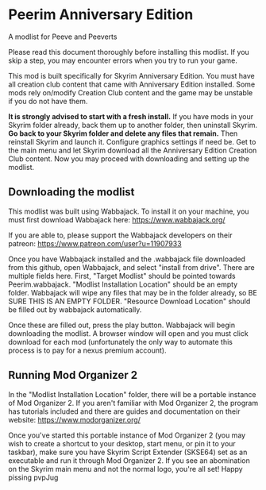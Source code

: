 # Peerim Anniversary Edition
A modlist for Peeve and Peeverts

Please read this document thoroughly before installing this modlist. If you skip a step, you may encounter errors when you try to run your game. 

This mod is built specifically for Skyrim Anniversary Edition. You must have all creation club content that came with Anniversary Edition installed. Some mods rely on/modify Creation Club content and the game may be unstable if you do not have them. 

**It is strongly advised to start with a fresh install.** If you have mods in your Skyrim folder already, back them up to another folder, then uninstall Skyrim. **Go back to your Skyrim folder and delete any files that remain.** Then reinstall Skyrim and launch it. Configure graphics settings if need be. Get to the main menu and let Skyrim download all the Anniversary Edition Creation Club content. Now you may proceed with downloading and setting up the modlist. 

## Downloading the modlist
This modlist was built using Wabbajack. To install it on your machine, you must first download Wabbajack here: 
https://www.wabbajack.org/

If you are able to, please support the Wabbajack developers on their patreon: 
https://www.patreon.com/user?u=11907933

Once you have Wabbajack installed and the .wabbajack file downloaded from this github, open Wabbajack, and select "install from drive". There are multiple fields here. First, "Target Modlist" should be pointed towards Peerim.wabbajack. "Modlist Installation Location" should be an empty folder. Wabbajack will wipe any files that may be in the folder already, so BE SURE THIS IS AN EMPTY FOLDER. "Resource Download Location" should be filled out by wabbajack automatically. 

Once these are filled out, press the play button. Wabbajack will begin downloading the modlist. A browser window will open and you must click download for each mod (unfortunately the only way to automate this process is to pay for a nexus premium account). 

## Running Mod Organizer 2

In the "Modlist Installation Location" folder, there will be a portable instance of Mod Organizer 2. If you aren't familiar with Mod Organizer 2, the program has tutorials included and there are guides and documentation on their website: https://www.modorganizer.org/

Once you've started this portable instance of Mod Organizer 2 (you may wish to create a shortcut to your desktop, start menu, or pin it to your taskbar), make sure you have Skyrim Script Extender (SKSE64) set as an executable and run it through Mod Organizer 2. If you see an abomination on the Skyrim main menu and not the normal logo, you're all set! Happy pissing pvpJug
